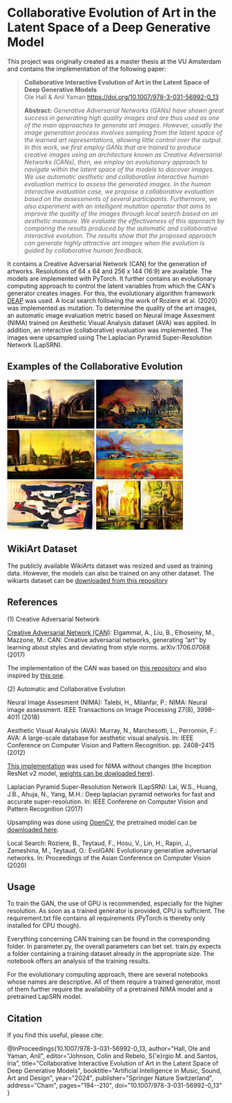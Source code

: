# Collaborative Evolution of Art in the Latent Space of a Deep Generative Model

This project was originally created as a master thesis at the VU Amsterdam and contains the implementation of the following paper:

> **Collaborative Interactive Evolution of Art in the Latent Space of Deep Generative Models**<br>
> Ole Hall & Anil Yaman
> https://doi.org/10.1007/978-3-031-56992-0_13
>
> **Abstract:** *Generative Adversarial Networks (GANs) have shown great success in generating high quality images and are thus used as one of the main approaches to generate art images. However, usually the image generation process involves sampling from the latent space of the learned art representations, allowing little control over the output. In this work, we first employ GANs that are trained to produce creative images using an architecture known as Creative Adversarial Networks (CANs), then, we employ an evolutionary approach to navigate within the latent space of the models to discover images. We use automatic aesthetic and collaborative interactive human evaluation metrics to assess the generated images. In the human interactive evaluation case, we propose a collaborative evaluation based on the assessments of several participants. Furthermore, we also experiment with an intelligent mutation operator that aims to improve the quality of the images through local search based on an aesthetic measure. We evaluate the effectiveness of this approach by comparing the results produced by the automatic and collaborative interactive evolution. The results show that the proposed approach can generate highly attractive art images when the evolution is guided by collaborative human feedback.*


It contains a Creative Adversarial Network (CAN) for the generation of artworks. Resolutions of 64 x 64 and 256 x 144 (16:9) are available. The models are implemented with PyTorch. It further contains an evolutionary computing approach to control the latent variables from which the CAN's generator creates images. For this, the evolutionary algorithm framework [DEAP](https://github.com/deap/deap) was used. A local search following the work of Roziere et al. (2020) was implemented as mutation. To determine the quality of the art images, an automatic image evaluation metric based on Neural Image Assesment (NIMA) trained on Aesthetic Visual Analysis dataset (AVA) was applied. In addition, an interactive (collaborative) evaluation was implemented. The images were upsampled using The Laplacian Pyramid Super-Resolution Network (LapSRN).

## Examples of the Collaborative Evolution

<img src="https://github.com/OMHall/CollaborativeArt/blob/main/Examples/Example_1.png" height=40% width=40%> <img src="https://github.com/OMHall/CollaborativeArt/blob/main/Examples/Example_2.png" height=40% width=40%>
<img src="https://github.com/OMHall/CollaborativeArt/blob/main/Examples/Example_3.png" height=40% width=40%> <img src="https://github.com/OMHall/CollaborativeArt/blob/main/Examples/Example_4.png" height=40% width=40%>
<img src="https://github.com/OMHall/CollaborativeArt/blob/main/Examples/Example_5.png" height=40% width=40%> <img src="https://github.com/OMHall/CollaborativeArt/blob/main/Examples/Example_6.png" height=40% width=40%>

## WikiArt Dataset

The publicly available WikiArts dataset was resized and used as training data. However, the models can also be trained on any other dataset.
The wikiarts dataset can be [downloaded from this repository](https://github.com/cs-chan/ArtGAN/tree/master/WikiArt%20Dataset)

## References

(1) Creative Adversarial Network

[Creative Adversarial Network (CAN)](https://arxiv.org/pdf/1706.07068.pdf): Elgammal, A., Liu, B., Elhoseiny, M., Mazzone, M.: CAN: Creative adversarial networks, generating ”art” by learning about styles and deviating from style norms. arXiv:1706.07068 (2017)

The implementation of the CAN was based on [this repository](https://github.com/otepencelik/GAN-Artwork-Generation) and also inspired by [this one](https://github.com/IliaZenkov/DCGAN-Rectangular-GANHacks2/tree/main). 

(2) Automatic and Collaborative Evolution

Neural Image Assesment (NIMA): Talebi, H., Milanfar, P.: NIMA: Neural image assessment. IEEE Transactions on Image Processing 27(8), 3998–4011 (2018)

Aesthetic Visual Analysis (AVA): Murray, N., Marchesotti, L., Perronnin, F.: AVA: A large-scale database for aesthetic visual analysis. In: IEEE Conference on Computer Vision and Pattern Recognition. pp. 2408–2415 (2012)

[This implementation](https://github.com/titu1994/neural-image-assessment) was used for NIMA without changes (the Inception ResNet v2 model, [weights can be dowloaded here](https://github.com/titu1994/neural-image-assessment/releases/tag/v0.5)).

Laplacian Pyramid Super-Resolution Network (LapSRN): Lai, W.S., Huang, J.B., Ahuja, N., Yang, M.H.: Deep laplacian pyramid networks for fast and accurate super-resolution. In: IEEE Conferene on Computer Vision and Pattern Recognition (2017)

Upsampling was done using [OpenCV](https://github.com/opencv/opencv_contrib/tree/master/modules/dnn_superres), the pretrained model can be [downloaded here](https://github.com/fannymonori/TF-LAPSRN).

Local Search: Roziere, B., Teytaud, F., Hosu, V., Lin, H., Rapin, J., Zameshina, M., Teytaud, O.: EvolGAN: Evolutionary generative adversarial networks. In: Proceedings of the Asian Conference on Computer Vision (2020)

## Usage

To train the GAN, the use of GPU is recommended, especially for the higher resolution. As soon as a trained generator is provided, CPU is sufficient. The requirement.txt file contains all requirements (PyTorch is thereby only installed for CPU though).

Everything concerning CAN training can be found in the corresponding folder. In parameter.py, the overall parameters can bet set. train.py expects a folder containing a training dataset already in the appropriate size. The notebook offers an analysis of the training results.

For the evolutionary computing approach, there are several notebooks whose names are descriptive. All of them require a trained generator, most of them further require the availability of a pretrained NIMA model and a pretrained LapSRN model.

## Citation

If you find this useful, please cite:

@InProceedings{10.1007/978-3-031-56992-0_13,
author="Hall, Ole and Yaman, Anil",
editor="Johnson, Colin and Rebelo, S{\'e}rgio M. and Santos, Iria",
title="Collaborative Interactive Evolution of Art in the Latent Space of Deep Generative Models",
booktitle="Artificial Intelligence in Music, Sound, Art and Design",
year="2024",
publisher="Springer Nature Switzerland",
address="Cham",
pages="194--210",
doi="10.1007/978-3-031-56992-0_13"
}



